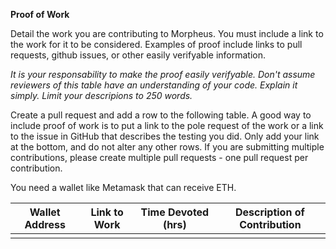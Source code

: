 
**Proof of Work**

Detail the work you are contributing to Morpheus.  You must include a link to the work for it to be considered.  Examples of proof include links to pull requests, github issues, or other easily verifyable information.

*It is your responsability to make the proof easily verifyable. Don't assume reviewers of this table have an understanding of your code. Explain it simply. Limit your descripions to 250 words.*

Create a pull request and add a row to the following table. A good way to include proof of work is to put a link to the pole request of the work or a link to the issue in GitHub that describes the testing you did. Only add your link at the bottom, and do not alter any other rows. If you are submitting multiple contributions, please create multiple pull requests - one pull request per contribution.

You need a wallet like Metamask that can receive ETH.

| Wallet Address | Link to Work | Time Devoted (hrs) | Description of Contribution |
| -------------- | ------------ | ------------------ | --------------------------- |
|                |              |                    |                             |
